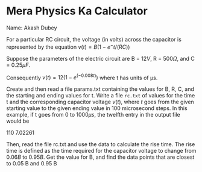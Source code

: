 # Mera Physics Ka Calculator

Name: Akash Dubey

For a particular RC circuit, the voltage (in volts) across the capacitor is represented by the equation
$v(t) = B(1 - e^-t/(RC))$

Suppose the parameters of the electric circuit are B = $12 V$, R = $500Ω$, and C = $0.25µF$.  

Consequently 
$v(t) = 12(1 - e^(-0.008t))$
where t has units of µs.

Create and then read a file params.txt containing the values for B, R, C, and the starting and ending values for t.  Write a file `rc.txt` of values for the time t and the corresponding capacitor voltage $v(t)$, where $t$ goes from the given starting value to the given ending value in 100 microsecond steps.  In this example, if t goes from $0$ to $1000 µs$, the twelfth entry in the output file would be 

110  7.02261


Then, read the file rc.txt and use the data to calculate the rise time.  The rise time is defined as the time required for the capacitor voltage to change from $0.06 B$ to $0.95 B$. Get the value for B, and find the data points that are closest to 0.05 B and 0.95 B
